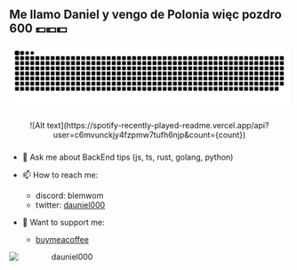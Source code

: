 
<h2 align="left">Me llamo Daniel y vengo de Polonia więc pozdro 600 💷💶💵</h2>

<div align="center">
  <img src="https://raw.githubusercontent.com/dauniel000/dauniel000/output/github-snake-dark.svg" alt="Snake animation" />
</div>

###

<div align="center">
  ![Alt text](https://spotify-recently-played-readme.vercel.app/api?user=c6mvunckjy4fzpmw7tufh6njp&count={count})
  
</div>

###

- 💬 Ask me about BackEnd tips (js, ts, rust, golang, python)
- 📫 How to reach me:
  - discord: blemwom
  - twitter: [dauniel000](https://x.com/dauniel000)

- 💸 Want to support me:
  - [buymeacoffee](https://buymeacoffee.com/dauniel000)


<div align="center">
  <p><a href="https://www.buymeacoffee.com/dauniel000"> <img align="left" src="https://cdn.buymeacoffee.com/buttons/v2/default-yellow.png" height="50" width="210" alt="dauniel000" /></a></p><br><br>
</div>

